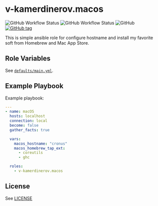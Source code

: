 # v-kamerdinerov.macos

![GitHub Workflow Status](https://img.shields.io/github/workflow/status/v-kamerdinerov/ansible-role-macos/CI?label=CI)
![GitHub Workflow Status](https://img.shields.io/github/workflow/status/v-kamerdinerov/ansible-role-macos/Release?label=Release)
![GitHub](https://img.shields.io/github/license/v-kamerdinerov/ansible-role-macos)
[![GitHub tag](https://img.shields.io/github/tag/v-kamerdinerov/ansible-role-macos.svg)](https://github.com/v-kamerdinerov/ansible-role-macos/tags)

This is simple ansible role for configure hostname and install my favorite soft from Homebrew and Mac App Store.


## Role Variables


See [`defaults/main.yml`](defaults/main.yml).


## Example Playbook

Example playbook:
```yaml
---
- name: macOS
  hosts: localhost
  connection: local
  become: false
  gather_facts: true

  vars:
    macos_hostname: "cronus"
    macos_homebrew_tap_ext:
      - coreutils
      - ghc

  roles:
    - v-kamerdinerov.macos
```


## License

See [LICENSE](LICENSE)
